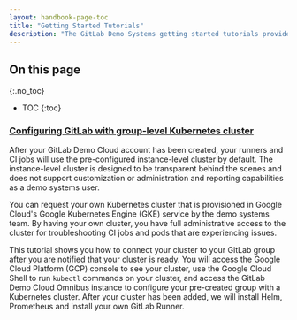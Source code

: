 ```yaml
---
layout: handbook-page-toc
title: "Getting Started Tutorials"
description: "The GitLab Demo Systems getting started tutorials provide step-by-step instructions for accessing and using our infrastructure and related business processes."
---
```


## On this page
{:.no_toc}

- TOC
{:toc}

### [Configuring GitLab with group-level Kubernetes cluster](/handbook/customer-success/demo-systems/tutorials/getting-started/configuring-group-cluster)

After your GitLab Demo Cloud account has been created, your runners and CI jobs will use the pre-configured instance-level cluster by default. The instance-level cluster is designed to be transparent behind the scenes and does not support customization or administration and reporting capabilities as a demo systems user.

You can request your own Kubernetes cluster that is provisioned in Google Cloud's Google Kubernetes Engine (GKE) service by the demo systems team. By having your own cluster, you have full administrative access to the cluster for troubleshooting CI jobs and pods that are experiencing issues.

This tutorial shows you how to connect your cluster to your GitLab group after you are notified that your cluster is ready. You will access the Google Cloud Platform (GCP) console to see your cluster, use the Google Cloud Shell to run `kubectl` commands on your cluster, and access the GitLab Demo Cloud Omnibus instance to configure your pre-created group with a Kubernetes cluster. After your cluster has been added, we will install Helm, Prometheus and install your own GitLab Runner.
